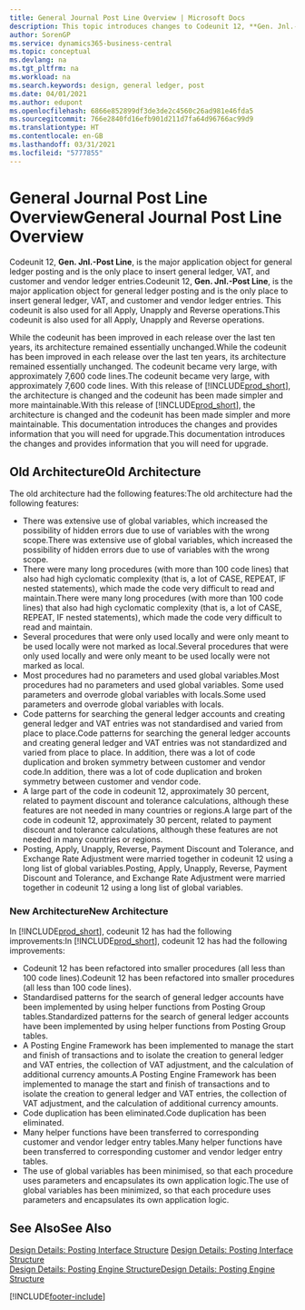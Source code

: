 ```yaml
---
title: General Journal Post Line Overview | Microsoft Docs
description: This topic introduces changes to Codeunit 12, **Gen. Jnl.-Post Line**, which is the major application object for general ledger posting and is the only place to insert general ledger, VAT, and customer and vendor ledger entries.
author: SorenGP
ms.service: dynamics365-business-central
ms.topic: conceptual
ms.devlang: na
ms.tgt_pltfrm: na
ms.workload: na
ms.search.keywords: design, general ledger, post
ms.date: 04/01/2021
ms.author: edupont
ms.openlocfilehash: 6866e852899df3de3de2c4560c26ad981e46fda5
ms.sourcegitcommit: 766e2840fd16efb901d211d7fa64d96766ac99d9
ms.translationtype: HT
ms.contentlocale: en-GB
ms.lasthandoff: 03/31/2021
ms.locfileid: "5777855"
---
```

# <a name="general-journal-post-line-overview"></a><span data-ttu-id="431f6-103">General Journal Post Line Overview</span><span class="sxs-lookup"><span data-stu-id="431f6-103">General Journal Post Line Overview</span></span>
<span data-ttu-id="431f6-104">Codeunit 12, **Gen. Jnl.-Post Line**, is the major application object for general ledger posting and is the only place to insert general ledger, VAT, and customer and vendor ledger entries.</span><span class="sxs-lookup"><span data-stu-id="431f6-104">Codeunit 12, **Gen. Jnl.-Post Line**, is the major application object for general ledger posting and is the only place to insert general ledger, VAT, and customer and vendor ledger entries.</span></span> <span data-ttu-id="431f6-105">This codeunit is also used for all Apply, Unapply and Reverse operations.</span><span class="sxs-lookup"><span data-stu-id="431f6-105">This codeunit is also used for all Apply, Unapply and Reverse operations.</span></span>  
  
<span data-ttu-id="431f6-106">While the codeunit has been improved in each release over the last ten years, its architecture remained essentially unchanged.</span><span class="sxs-lookup"><span data-stu-id="431f6-106">While the codeunit has been improved in each release over the last ten years, its architecture remained essentially unchanged.</span></span> <span data-ttu-id="431f6-107">The codeunit became very large, with approximately 7,600 code lines.</span><span class="sxs-lookup"><span data-stu-id="431f6-107">The codeunit became very large, with approximately 7,600 code lines.</span></span> <span data-ttu-id="431f6-108">With this release of [!INCLUDE[prod_short](includes/prod_short.md)], the architecture is changed and the codeunit has been made simpler and more maintainable.</span><span class="sxs-lookup"><span data-stu-id="431f6-108">With this release of [!INCLUDE[prod_short](includes/prod_short.md)], the architecture is changed and the codeunit has been made simpler and more maintainable.</span></span> <span data-ttu-id="431f6-109">This documentation introduces the changes and provides information that you will need for upgrade.</span><span class="sxs-lookup"><span data-stu-id="431f6-109">This documentation introduces the changes and provides information that you will need for upgrade.</span></span>  
  
## <a name="old-architecture"></a><span data-ttu-id="431f6-110">Old Architecture</span><span class="sxs-lookup"><span data-stu-id="431f6-110">Old Architecture</span></span>  
<span data-ttu-id="431f6-111">The old architecture had the following features:</span><span class="sxs-lookup"><span data-stu-id="431f6-111">The old architecture had the following features:</span></span>  
  
* <span data-ttu-id="431f6-112">There was extensive use of global variables, which increased the possibility of hidden errors due to use of variables with the wrong scope.</span><span class="sxs-lookup"><span data-stu-id="431f6-112">There was extensive use of global variables, which increased the possibility of hidden errors due to use of variables with the wrong scope.</span></span>  
* <span data-ttu-id="431f6-113">There were many long procedures (with more than 100 code lines) that also had high cyclomatic complexity (that is, a lot of CASE, REPEAT, IF nested statements), which made the code very difficult to read and maintain.</span><span class="sxs-lookup"><span data-stu-id="431f6-113">There were many long procedures (with more than 100 code lines) that also had high cyclomatic complexity (that is, a lot of CASE, REPEAT, IF nested statements), which made the code very difficult to read and maintain.</span></span>  
* <span data-ttu-id="431f6-114">Several procedures that were only used locally and were only meant to be used locally were not marked as local.</span><span class="sxs-lookup"><span data-stu-id="431f6-114">Several procedures that were only used locally and were only meant to be used locally were not marked as local.</span></span>  
* <span data-ttu-id="431f6-115">Most procedures had no parameters and used global variables.</span><span class="sxs-lookup"><span data-stu-id="431f6-115">Most procedures had no parameters and used global variables.</span></span> <span data-ttu-id="431f6-116">Some used parameters and overrode global variables with locals.</span><span class="sxs-lookup"><span data-stu-id="431f6-116">Some used parameters and overrode global variables with locals.</span></span>  
* <span data-ttu-id="431f6-117">Code patterns for searching the general ledger accounts and creating general ledger and VAT entries was not standardised and varied from place to place.</span><span class="sxs-lookup"><span data-stu-id="431f6-117">Code patterns for searching the general ledger accounts and creating general ledger and VAT entries was not standardized and varied from place to place.</span></span> <span data-ttu-id="431f6-118">In addition, there was a lot of code duplication and broken symmetry between customer and vendor code.</span><span class="sxs-lookup"><span data-stu-id="431f6-118">In addition, there was a lot of code duplication and broken symmetry between customer and vendor code.</span></span>  
* <span data-ttu-id="431f6-119">A large part of the code in codeunit 12, approximately 30 percent, related to payment discount and tolerance calculations, although these features are not needed in many countries or regions.</span><span class="sxs-lookup"><span data-stu-id="431f6-119">A large part of the code in codeunit 12, approximately 30 percent, related to payment discount and tolerance calculations, although these features are not needed in many countries or regions.</span></span>  
* <span data-ttu-id="431f6-120">Posting, Apply, Unapply, Reverse, Payment Discount and Tolerance, and Exchange Rate Adjustment were married together in codeunit 12 using a long list of global variables.</span><span class="sxs-lookup"><span data-stu-id="431f6-120">Posting, Apply, Unapply, Reverse, Payment Discount and Tolerance, and Exchange Rate Adjustment were married together in codeunit 12 using a long list of global variables.</span></span>  
  
### <a name="new-architecture"></a><span data-ttu-id="431f6-121">New Architecture</span><span class="sxs-lookup"><span data-stu-id="431f6-121">New Architecture</span></span>  
<span data-ttu-id="431f6-122">In [!INCLUDE[prod_short](includes/prod_short.md)], codeunit 12 has had the following improvements:</span><span class="sxs-lookup"><span data-stu-id="431f6-122">In [!INCLUDE[prod_short](includes/prod_short.md)], codeunit 12 has had the following improvements:</span></span>  
  
* <span data-ttu-id="431f6-123">Codeunit 12 has been refactored into smaller procedures (all less than 100 code lines).</span><span class="sxs-lookup"><span data-stu-id="431f6-123">Codeunit 12 has been refactored into smaller procedures (all less than 100 code lines).</span></span>  
* <span data-ttu-id="431f6-124">Standardised patterns for the search of general ledger accounts have been implemented by using helper functions from Posting Group tables.</span><span class="sxs-lookup"><span data-stu-id="431f6-124">Standardized patterns for the search of general ledger accounts have been implemented by using helper functions from Posting Group tables.</span></span>  
* <span data-ttu-id="431f6-125">A Posting Engine Framework has been implemented to manage the start and finish of transactions and to isolate the creation to general ledger and VAT entries, the collection of VAT adjustment, and the calculation of additional currency amounts.</span><span class="sxs-lookup"><span data-stu-id="431f6-125">A Posting Engine Framework has been implemented to manage the start and finish of transactions and to isolate the creation to general ledger and VAT entries, the collection of VAT adjustment, and the calculation of additional currency amounts.</span></span>  
* <span data-ttu-id="431f6-126">Code duplication has been eliminated.</span><span class="sxs-lookup"><span data-stu-id="431f6-126">Code duplication has been eliminated.</span></span>  
* <span data-ttu-id="431f6-127">Many helper functions have been transferred to corresponding customer and vendor ledger entry tables.</span><span class="sxs-lookup"><span data-stu-id="431f6-127">Many helper functions have been transferred to corresponding customer and vendor ledger entry tables.</span></span>  
* <span data-ttu-id="431f6-128">The use of global variables has been minimised, so that each procedure uses parameters and encapsulates its own application logic.</span><span class="sxs-lookup"><span data-stu-id="431f6-128">The use of global variables has been minimized, so that each procedure uses parameters and encapsulates its own application logic.</span></span>  
  
## <a name="see-also"></a><span data-ttu-id="431f6-129">See Also</span><span class="sxs-lookup"><span data-stu-id="431f6-129">See Also</span></span>  
<span data-ttu-id="431f6-130">[Design Details: Posting Interface Structure](design-details-posting-interface-structure.md) </span><span class="sxs-lookup"><span data-stu-id="431f6-130">[Design Details: Posting Interface Structure](design-details-posting-interface-structure.md) </span></span>  
[<span data-ttu-id="431f6-131">Design Details: Posting Engine Structure</span><span class="sxs-lookup"><span data-stu-id="431f6-131">Design Details: Posting Engine Structure</span></span>](design-details-posting-engine-structure.md)


[!INCLUDE[footer-include](includes/footer-banner.md)]